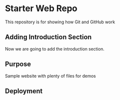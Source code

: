 # Starter Web Repo
 
This repository is for showing how Git and GitHub work

## Adding Introduction Section

Now we are going to add the introduction section.

## Purpose

Sample website with plenty of files for demos

## Deployment
